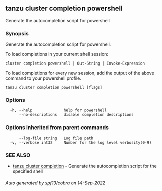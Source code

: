 ## tanzu cluster completion powershell

Generate the autocompletion script for powershell

### Synopsis

Generate the autocompletion script for powershell.

To load completions in your current shell session:

	cluster completion powershell | Out-String | Invoke-Expression

To load completions for every new session, add the output of the above command
to your powershell profile.


```
tanzu cluster completion powershell [flags]
```

### Options

```
  -h, --help              help for powershell
      --no-descriptions   disable completion descriptions
```

### Options inherited from parent commands

```
      --log-file string   Log file path
  -v, --verbose int32     Number for the log level verbosity(0-9)
```

### SEE ALSO

* [tanzu cluster completion](tanzu_cluster_completion.md)	 - Generate the autocompletion script for the specified shell

###### Auto generated by spf13/cobra on 14-Sep-2022
